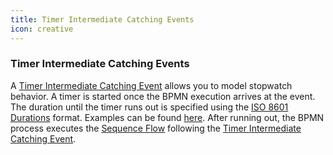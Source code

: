 ```yaml
---
title: Timer Intermediate Catching Events
icon: creative
---
```


### Timer Intermediate Catching Events

A [Timer Intermediate Catching Event](https://docs.camunda.org/manual/7.21/reference/bpmn20/events/timer-events/#timer-intermediate-catching-event) allows you to model stopwatch behavior. A timer is started once the BPMN execution arrives at the event. The duration until the timer runs out is specified using the [ISO 8601 Durations](http://en.wikipedia.org/wiki/ISO_8601#Durations) format. Examples can be found [here](https://docs.camunda.org/manual/7.21/reference/bpmn20/events/timer-events/#time-duration). After running out, the BPMN process executes the [Sequence Flow](../../concepts/bpmn/sequence-flow.md) following the [Timer Intermediate Catching Event](https://docs.camunda.org/manual/7.21/reference/bpmn20/events/timer-events/#timer-intermediate-catching-event).